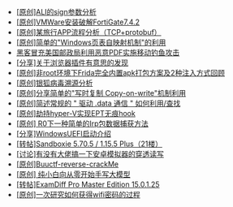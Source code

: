 + [[原创]ALI的sign参数分析](https://bbs.kanxue.com/thread-284292.htm)
+ [[原创]VMWare安装破解FortiGate7.4.2](https://bbs.kanxue.com/thread-284794.htm)
+ [[原创]某旅行APP流程分析（TCP+protobuf）](https://bbs.kanxue.com/thread-285387.htm)
+ [[原创]简单的"Windows页表自映射机制"的利用](https://bbs.kanxue.com/thread-285332.htm)
+ [黑客冒充美国邮政局利用恶意PDF实施移动钓鱼攻击](https://bbs.kanxue.com/thread-285386.htm)
+ [[分享]关于浏览器插件有意思的发现](https://bbs.kanxue.com/thread-285220.htm)
+ [[原创]非root环境下Frida完全内置apk打包方案及2种注入方式回顾](https://bbs.kanxue.com/thread-284482.htm)
+ [[原创]银狐病毒溯源分析](https://bbs.kanxue.com/thread-285336.htm)
+ [[原创]分享简单的"写时复制 Copy-on-write"机制利用](https://bbs.kanxue.com/thread-285331.htm)
+ [[原创]简述常规的 " 驱动 .data 通信 " 如何利用/查找](https://bbs.kanxue.com/thread-285348.htm)
+ [[原创]劫持hyper-V实现EPT无痕hook](https://bbs.kanxue.com/thread-274416.htm)
+ [[原创] R0下一种简单的Irp包数据捕获方法](https://bbs.kanxue.com/thread-285317.htm)
+ [[分享]WindowsUEFI启动介绍](https://bbs.kanxue.com/thread-285378.htm)
+ [[转帖]Sandboxie 5.70.5 / 1.15.5 Plus（21楼）](https://bbs.kanxue.com/thread-278793.htm)
+ [[讨论]有没有大佬搞一下安卓模拟器的穿透读写](https://bbs.kanxue.com/thread-285389.htm)
+ [[原创]Buuctf-reverse-crackMe](https://bbs.kanxue.com/thread-272192.htm)
+ [[原创] 纯小白向从零开始手写大模型](https://bbs.kanxue.com/thread-285388.htm)
+ [[转帖]ExamDiff Pro Master Edition 15.0.1.25](https://bbs.kanxue.com/thread-285374.htm)
+ [[原创]一次研究如何获得wifi密码的过程](https://bbs.kanxue.com/thread-285383.htm)
